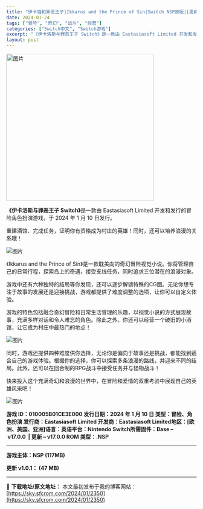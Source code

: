 ```yaml
---
title: "伊卡璐和罪恶王子|Ikkarus and the Prince of Sin|Switch NSP原版|[更新] (eShop)"
date: 2024-01-24
tags: ["冒险", "奇幻", "战斗", "经营"]
categories: ["Switch中文", "Switch游戏"]
excerpt: "《伊卡洛斯与罪恶王子 Switch》是一款由 Eastasiasoft Limited 开发和发行的冒险角色扮演游戏，于 2024 年 1 月 10 日发行。 重建酒馆、完成任务，证明你有资格成为村庄的英雄！同时，还可以培养浪漫的关系哦！ 《Ikkarus and the Prince of Sin&hellip;"
layout: post
---
```


<div><article>
<p class="clear"><img src="https://sky.sfcrom.com/wp-content/uploads/2024/01/20240124085054-9a1e2.jpeg" sizes="(max-width: 390px) 100vw, 390px" alt="图片" width="390" height="390" crossorigin="anonymous" data-ratio="1" data-src="https://sky.sfcrom.com/wp-content/uploads/2024/01/20240124085054-9a1e2.jpeg" data-w="390" data-original-style="" data-index="1" data-fail="0" /></p>
<p class="clear"><strong>《伊卡洛斯与罪恶王子 Switch》</strong>是一款由 Eastasiasoft Limited 开发和发行的冒险角色扮演游戏，于 2024 年 1 月 10 日发行。</p>
<p class="clear">重建酒馆、完成任务，证明你有资格成为村庄的英雄！同时，还可以培养浪漫的关系哦！</p>

<img src="https://sky.sfcrom.com/wp-content/uploads/2024/01/20240124085054-93060.jpeg" alt="图片" crossorigin="anonymous" data-ratio="0.562" data-src="https://sky.sfcrom.com/wp-content/uploads/2024/01/20240124085054-93060.jpeg" data-w="1000" data-original-style="null" data-index="2" data-fail="0" />
<p class="clear">《Ikkarus and the Prince of Sin》是一款耽美向的奇幻冒险视觉小说。你将管理自己的日常行程，探索岛上的奇遇，接受支线任务，同时追求三位潜在的浪漫对象。</p>
<p class="clear">游戏中还有六种独特的结局等你发现，还可以逐步解锁特殊的CG图。无论你想专注于故事的发展还是迎接挑战，游戏都提供了难度调整的选项，让你可以自定义体验。</p>
<p class="clear">游戏的特色包括融合奇幻冒险和日常生活管理的乐趣，以视觉小说的方式展现故事，充满多样对话和令人难忘的角色。除此之外，你还可以经营一个破旧的小酒馆，让它成为村庄中最热门的地点！</p>

<img src="https://sky.sfcrom.com/wp-content/uploads/2024/01/20240124085054-90a4f.jpeg" alt="图片" crossorigin="anonymous" data-ratio="0.562" data-src="https://sky.sfcrom.com/wp-content/uploads/2024/01/20240124085054-90a4f.jpeg" data-w="1000" data-original-style="null" data-index="3" data-fail="0" />
<p class="clear">同时，游戏还提供四种难度供你选择，无论你是偏向于故事还是挑战，都能找到适合自己的游戏体验。根据你的选择，你可以探索多条浪漫的路线，并迎来不同的结局。此外，还可以在回合制的RPG战斗中接受任务并与怪物战斗！</p>
<p class="clear">快来投入这个充满奇幻和浪漫的世界中，在冒险和爱情的双重考验中展现自己的英雄风采吧！</p>

<img src="https://sky.sfcrom.com/wp-content/uploads/2024/01/20240124085055-bac35.jpeg" alt="图片" crossorigin="anonymous" data-ratio="0.562" data-src="https://sky.sfcrom.com/wp-content/uploads/2024/01/20240124085055-bac35.jpeg" data-w="1000" data-original-style="null" data-index="4" data-fail="0" />
<p class="clear"><strong>游戏 ID：010005B01CE3E000
发行日期：2024 年 1 月 10 日
类型：冒险、角色扮演
发行商：Eastasiasoft Limited
开发商：Eastasiasoft Limited</strong><strong>地区：[欧洲、美国、亚洲]</strong><strong>语言：</strong><strong>英语</strong><strong>平台：Nintendo Switch</strong><strong>所需</strong><strong>固件</strong><strong>：Base – </strong><strong>v17.0.0 </strong><strong> | </strong><strong>更新 – </strong><strong>v17.0.0</strong><strong> ROM 类型：.NSP</strong></p>


<hr />
<p class="clear"><strong>游戏</strong><strong>主体</strong><strong>：NSP (117MB) </strong></p>
<p class="clear"><strong>更新 v1.0.1： (47 </strong><strong>MB)</strong></p>

</article></div>

---
📖 **下载地址/原文地址：** 本文最初发布于我的博客网站：[https://sky.sfcrom.com/2024/01/2350](https://sky.sfcrom.com/2024/01/2350)
